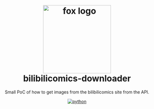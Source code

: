 <h1 align="center">
  <img alt="fox logo" src="https://user-images.githubusercontent.com/103996576/168230781-a19c352c-db15-4689-929c-1e933f82bee0.png" width="224px"/><br/>
  bilibilicomics-downloader
  <br>
</h1>

<p align="center">
  Small PoC of how to get images from the bilibilicomics site from the API.
</p>

<p align="center">
  <a href="https://www.python.org/" target="_blank">
    <img src="https://img.shields.io/static/v1?label=Python&message=3.%2B&color=yellow&style=for-the-badge&logo=python" alt="python" />
  </a>
</p>
